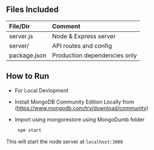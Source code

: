 
## Files Included

| File/Dir | Comment |
|:--------|:-------|
| server.js | Node & Express server |
| server/ | API routes and config |
| package.json | Production dependencies only |

## How to Run
- For Local Devlopment
- Install MongoDB Community Edition Locally from (https://www.mongodb.com/try/download/community)
- Import using mongorestore using MongoDumb folder
  
  ``` bash
   npm start
  ```

This will start the node server at `localhost:3000`
